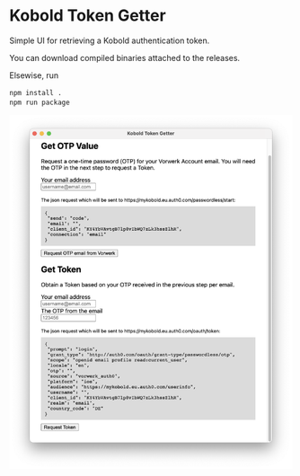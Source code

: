 # Kobold Token Getter

Simple UI for retrieving a Kobold authentication token.

You can download compiled binaries attached to the releases.

Elsewise, run 
```sh
npm install .
npm run package
```

![Screenshot.png](./Screenshot.png)